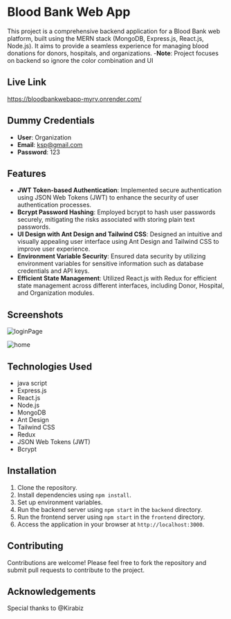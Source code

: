 # Blood Bank Web App

This project is a comprehensive backend application for a Blood Bank web platform, built using the MERN stack (MongoDB, Express.js, React.js, Node.js). It aims to provide a seamless experience for managing blood donations for donors, hospitals, and organizations.
-**Note**: Project focuses on backend so ignore the color combination and UI

## Live Link
https://bloodbankwebapp-myrv.onrender.com/

## Dummy Credentials
- **User**: Organization
- **Email**: ksp@gmail.com
- **Password**: 123

## Features
- **JWT Token-based Authentication**: Implemented secure authentication using JSON Web Tokens (JWT) to enhance the security of user authentication processes.
- **Bcrypt Password Hashing**: Employed bcrypt to hash user passwords securely, mitigating the risks associated with storing plain text passwords.
- **UI Design with Ant Design and Tailwind CSS**: Designed an intuitive and visually appealing user interface using Ant Design and Tailwind CSS to improve user experience.
- **Environment Variable Security**: Ensured data security by utilizing environment variables for sensitive information such as database credentials and API keys.
- **Efficient State Management**: Utilized React.js with Redux for efficient state management across different interfaces, including Donor, Hospital, and Organization modules.

## Screenshots
![loginPage](https://github.com/xsanket/bloodbankwebapp/assets/121148185/a9ddec72-02fd-40fd-82e3-9c0f6030e786)

![home](https://github.com/xsanket/bloodbankwebapp/assets/121148185/ab9bdf0b-b396-4032-9f84-8fcb86fbb43f)


## Technologies Used
- java script
- Express.js
- React.js
- Node.js
- MongoDB
- Ant Design
- Tailwind CSS
- Redux
- JSON Web Tokens (JWT)
- Bcrypt

## Installation
1. Clone the repository.
2. Install dependencies using `npm install`.
3. Set up environment variables.
4. Run the backend server using `npm start` in the `backend` directory.
5. Run the frontend server using `npm start` in the `frontend` directory.
6. Access the application in your browser at `http://localhost:3000`.

## Contributing
Contributions are welcome! Please feel free to fork the repository and submit pull requests to contribute to the project.


## Acknowledgements
Special thanks to @Kirabiz 
